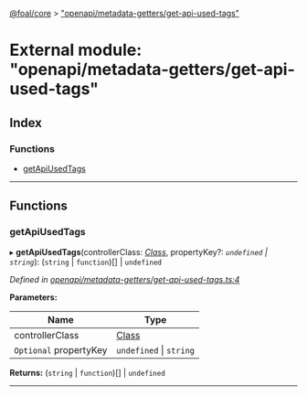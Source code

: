 [@foal/core](../README.md) > ["openapi/metadata-getters/get-api-used-tags"](../modules/_openapi_metadata_getters_get_api_used_tags_.md)

# External module: "openapi/metadata-getters/get-api-used-tags"

## Index

### Functions

* [getApiUsedTags](_openapi_metadata_getters_get_api_used_tags_.md#getapiusedtags)

---

## Functions

<a id="getapiusedtags"></a>

###  getApiUsedTags

▸ **getApiUsedTags**(controllerClass: *[Class](_core_class_interface_.md#class)*, propertyKey?: *`undefined` \| `string`*): (`string` \| `function`)[] \| `undefined`

*Defined in [openapi/metadata-getters/get-api-used-tags.ts:4](https://github.com/FoalTS/foal/blob/aac11366/packages/core/src/openapi/metadata-getters/get-api-used-tags.ts#L4)*

**Parameters:**

| Name | Type |
| ------ | ------ |
| controllerClass | [Class](_core_class_interface_.md#class) |
| `Optional` propertyKey | `undefined` \| `string` |

**Returns:** (`string` \| `function`)[] \| `undefined`

___

